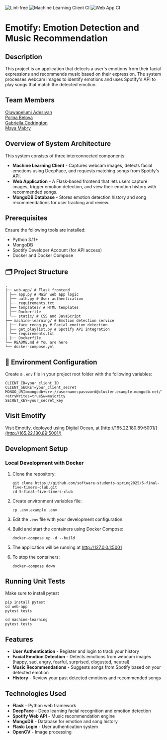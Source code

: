 ![Lint-free](https://github.com/software-students-spring2025/5-final-five-timers-club/actions/workflows/lint.yml/badge.svg?branch=main)
![Machine Learning Client CI](https://github.com/software-students-spring2025/5-final-five-timers-club/actions/workflows/ml-client-ci.yml/badge.svg?branch=main)
![Web App CI](https://github.com/software-students-spring2025/5-final-five-timers-club/actions/workflows/webapp-ci.yml/badge.svg?branch=main)

# Emotify: Emotion Detection and Music Recommendation

## Description

This project is an application that detects a user's emotions from their facial expressions and recommends music based on their expression. The system processes webcam images to identify emotions and uses Spotify's API to play songs that match the detected emotion.

## Team Members

[Oluwapelumi Adesiyan](https://github.com/oadesiyan) <br />
[Polina Belova](https://github.com/polinapianina) <br />
[Gabriella Codrington](https://github.com/gabriella-codrington) <br />
[Maya Mabry](https://github.com/mam10023) <br />

## Overview of System Architecture

This system consists of three interconnected components:

- **Machine Learning Client** - Captures webcam images, detects facial emotions using DeepFace, and requests matching songs from Spotify's API.
- **Web Application** - A Flask-based frontend that lets users capture images, trigger emotion detection, and view their emotion history with recommended songs.
- **MongoDB Database** - Stores emotion detection history and song recommendations for user tracking and review.

## Prerequisites

Ensure the following tools are installed:

- Python 3.11+
- MongoDB
- Spotify Developer Account (for API access)
- Docker and Docker Compose

## 🗂️ Project Structure

```
.
├── web-app/ # Flask frontend
│ ├── app.py # Main web app logic
│ ├── auth.py # User authentication
│ ├── requirements.txt
│ ├── templates/ # HTML templates
│ ├── Dockerfile
│ └── static/ # CSS and JavaScript
├── machine-learning/ # Emotion detection service
│ ├── face_recog.py # Facial emotion detection
│ ├── get_playlist.py # Spotify API integration
│ └── requirements.txt
│ ├── Dockerfile
└── README.md # You are here
└── docker-compose.yml
```

## 🔐 Environment Configuration

Create a `.env` file in your project root folder with the following variables:

```
CLIENT_ID=your_client_ID
CLIENT_SECRET=your_client_secret
MONGO_URI=mongodb+srv://username:password@cluster.example.mongodb.net/?retryWrites=true&w=majority
SECRET_KEY=your_secret_key
```

## Visit Emotify

Visit Emotify, deployed using Digital Ocean, at [http://165.22.180.89:5001/](http://165.22.180.89:5001/)

## Development Setup

### Local Development with Docker

1. Clone the repository:

   ```
   git clone https://github.com/software-students-spring2025/5-final-five-timers-club.git
   cd 5-final-five-timers-club
   ```

2. Create environment variables file:

   ```
   cp .env.example .env
   ```

3. Edit the `.env` file with your development configuration.

4. Build and start the containers using Docker Compose:

   ```
   docker-compose up -d --build
   ```

5. The application will be running at http://127.0.0.1:5001

6. To stop the containers:
   ```
   docker-compose down
   ```

## Running Unit Tests

Make sure to install pytest

```
pip install pytest
cd web-app
pytest tests
```

```
cd machine-learning
pytest tests
```

## Features

- **User Authentication** - Register and login to track your history
- **Facial Emotion Detection** - Detects emotions from webcam images (happy, sad, angry, fearful, surprised, disgusted, neutral)
- **Music Recommendations** - Suggests songs from Spotify based on your detected emotion
- **History** - Review your past detected emotions and recommended songs

## Technologies Used

- **Flask** - Python web framework
- **DeepFace** - Deep learning facial recognition and emotion detection
- **Spotify Web API** - Music recommendation engine
- **MongoDB** - Database for emotion and song history
- **Flask-Login** - User authentication system
- **OpenCV** - Image processing